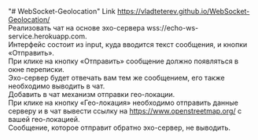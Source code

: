 "# WebSocket-Geolocation" Link https://vladteterev.github.io/WebSocket-Geolocation/<br>
Реализовать чат на основе эхо-сервера wss://echo-ws-service.herokuapp.com.<br>
Интерфейс состоит из input, куда вводится текст сообщения, и кнопки «Отправить».<br>
При клике на кнопку «Отправить» сообщение должно появляться в окне переписки.<br>
Эхо-сервер будет отвечать вам тем же сообщением, его также необходимо выводить в чат.<br>
Добавить в чат механизм отправки гео-локации.<br>
При клике на кнопку «Гео-локация» необходимо отправить данные серверу и в чат вывести ссылку на https://www.openstreetmap.org/ с вашей гео-локацией.<br>
Сообщение, которое отправит обратно эхо-сервер, не выводить.<br>
